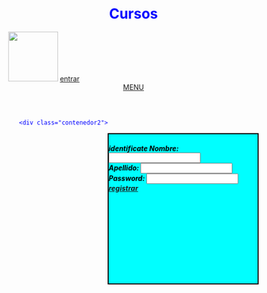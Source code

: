 <html>
<head>
<tittle></tittle>
<style>
  
.contenedor{
        text-aling: center;
        background: Aqua; 
        border:2px solid black;
        height: 1000px;
        width: 1000px;
        float: left;

      }
.contenedor2{
        text-aling: center;
        background: Aqua;
        border:2px solid black;
        height: 300px;
        width: 300px;
        float: right;
}
.contenedor3{
        text-aling: center;
        background: Aqua;
        border:2px solid black;
        height: 300px;
        width: 300px;
        float: right;
}


</style>
</head>
<body>
              <div class="contenedor">
               <center><h1><font color="blue">Cursos</h1></center>
                 <img src="https://www.fbvcursos.com/uploads/images/2017/11/4-fbv-cursosonline-1510248056.png" width="100" height="100">
                 <a href="/home/pc26/4A/paginasweb/proyectos">entrar</a>
<header>
   <nav>
    <center><a id="foll" href="">MENU</a></center>
   </nav>
</header>
                 
       <div class="contenedor2">
      
  </div>

<div class="contenedor3">
<h5><font color="black">identificate
     Nombre:
<input type="text">
<br>Apellido:
<input type="text">
<br>Password:
<input type="password">
<a href="/home/pc26/4A/paginasweb/JS">registrar</a>
  
</div>
</html>
